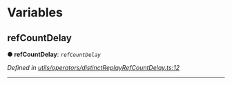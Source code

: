 

# Variables

<a id="refcountdelay"></a>

##  refCountDelay

**● refCountDelay**: *`refCountDelay`*

*Defined in [utils/operators/distinctReplayRefCountDelay.ts:12](https://github.com/paritytech/js-libs/blob/7b2aead/packages/light.js/src/utils/operators/distinctReplayRefCountDelay.ts#L12)*

___

